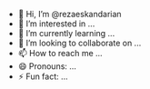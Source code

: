 - 👋 Hi, I’m @rezaeskandarian
- 👀 I’m interested in ...
- 🌱 I’m currently learning ...
- 💞️ I’m looking to collaborate on ...
- 📫 How to reach me ...
- 😄 Pronouns: ...
- ⚡ Fun fact: ...

<!---
rezaeskandarian/rezaeskandarian is a ✨ special ✨ repository because its `README.md` (this file) appears on your GitHub profile.
You can click the Preview link to take a look at your changes.
--->
